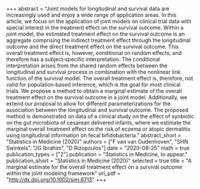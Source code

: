 +++
abstract = "Joint models for longitudinal and survival data are increasingly used and enjoy a wide range of application areas. In this article, we focus on the application of joint models on clinical trial data with special interest in the treatment effect on the survival outcome. Within a joint model, the estimated treatment effect on the survival outcome is an aggregate comprising the indirect treatment effect through the longitudinal outcome and the direct treatment effect on the survival outcome. This overall treatment effect is, however, conditional on random effects, and therefore has a subject‐specific interpretation. The conditional interpretation arises from the shared random effects between the longitudinal and survival process in combination with the nonlinear link function of the survival model. The overall treatment effect is, therefore, not valid for population‐based inference, which is the goal for most clinical trials. We propose a method to obtain a marginal estimate of the overall treatment effect on the survival outcome in a joint model. Additionally, we extend our proposal to allow for different parameterizations for the association between the longitudinal and survival outcome. The proposed method is demonstrated on data of a clinical study on the effect of synbiotic on the gut microbiota of cesarean delivered infants, where we estimate the marginal overall treatment effect on the risk of eczema or atopic dermatitis using longitudinal information on fecal bifidobacteria."
abstract_short = "Statistics in Medicine (2020)"
authors = ["F van van Oudenhoven", "SHN Swinkels", "JG Ibrahim", "D Rizopoulos"]
date = "2020-08-25"
math = true
publication_types = ["2"]
publication = "Statistics in Medicine, to appear."
publication_short = "Statistics in Medicine (2020)"
selected = true
title = "A marginal estimate for the overall treatment effect on a survival outcome within the joint modeling framework"
url_pdf = "http://dx.doi.org/10.1002/sim.8713"
+++